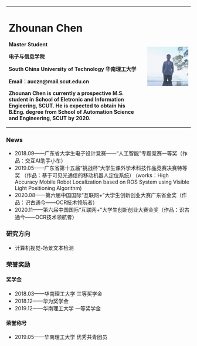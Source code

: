 <div>
<table border="0">
  <tr>
    <td width="75%">
      <h1>Zhounan Chen</h1>
      <p><b>Master Student</b></p>
      <p><b>电子与信息学院</b></p>
      <p><b>South China University of Technology   华南理工大学</b></p>
      <p><b>Email：auczn@mail.scut.edu.cn</b></p>
      <p><b>Zhounan Chen is currently a prospective M.S. student in School of Eletronic and Information Engieering, SCUT. He is expected to obtain his B.Eng. degree from School of Automation Science and Engineering, SCUT by 2020.</b></p>
    </td>
    <td width="25%">
      <img src="/2018_1.jpg" width="100%">
    </td>
  </tr>
</table>
</div>

### News
- 2018.09——广东省大学生电子设计竞赛——“人工智能”专题竞赛一等奖（作品：交互AI助手小车）
- 2019.05——广东省第十五届“挑战杯”大学生课外学术科技作品竞赛决赛特等奖 （作品：基于可见光通信的移动机器人定位系统） (works：High Accuracy Mobile Robot Localization based on ROS System using Visible Light Positioning Algorithm) 
- 2020.08——第六届中国国际“互联网+”大学生创新创业大赛广东省金奖（作品：识古通今——OCR技术领航者）
- 2020.11——第六届中国国际“互联网+”大学生创新创业大赛金奖（作品：识古通今——OCR技术领航者）

### 研究方向
- 计算机视觉-场景文本检测

### 荣誉奖励
#### 奖学金
- 2018.03——华南理工大学 三等奖学金
- 2018.12——华为奖学金
- 2019.12——华南理工大学 一等奖学金

#### 荣誉称号
- 2019.05——华南理工大学 优秀共青团员



